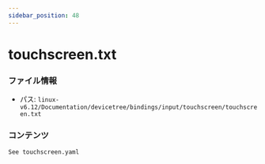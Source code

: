 ```yaml
---
sidebar_position: 48
---
```

# touchscreen.txt

### ファイル情報

- パス: `linux-v6.12/Documentation/devicetree/bindings/input/touchscreen/touchscreen.txt`

### コンテンツ

```txt
See touchscreen.yaml

```
